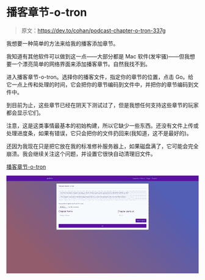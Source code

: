 # 播客章节-o-tron

> 原文：<https://dev.to/cohan/podcast-chapter-o-tron-337g>

我想要一种简单的方法来给我的播客添加章节。

我知道有其他软件可以做到这一点——大部分都是 Mac 软件(发牢骚)——但我想要一个漂亮简单的网络界面来添加播客章节。自然我找不到。

进入播客章节-o-tron。选择你的播客文件，指定你的章节的位置，点击 Go。给它一点上传和处理的时间，它会把你的章节编码到文件中，并把你的章节编码到文件中。

到目前为止，这些章节已经在阴天下测试过了，但是我想任何支持这些章节的玩家都会显示它们。

注意，这是这类事情最基本的初始构建，所以它缺少一些东西。还没有文件上传或处理进度条，如果有错误，它只会把你的文件扔回来(我知道，这不是最好的)。

还因为我现在只是把它放在我的标准修补服务器上，如果磁盘满了，它可能会完全崩溃。我会继续关注这个问题，并设置它很快自动清理旧文件。

[播客章节-o-tron](https://app.podhex.com/tools/chapters)

[![](img/4bab6d4690088879aee168510f55f5df.png)](https://app.podhex.com/tools/chapters)